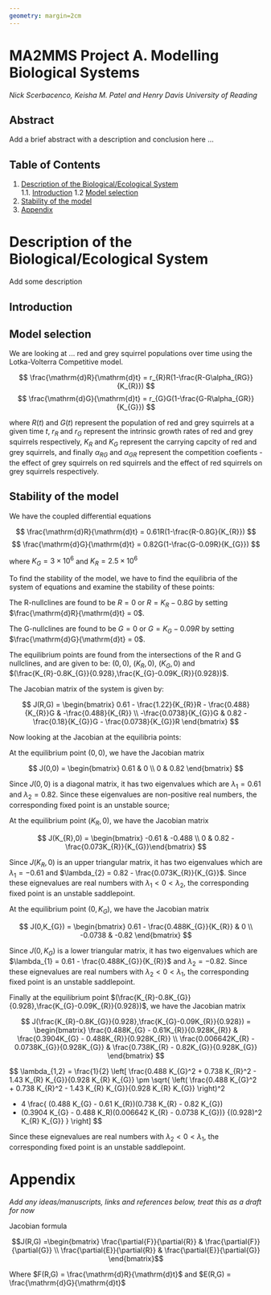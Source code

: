 ```yaml
---
geometry: margin=2cm
---
```

[comment]: # (This is how you can make comments without affecting the output file or preview, the above section is the YAML btw, it is not rendered either but rather sets custom global markdown formatting for pdf/html output)

# MA2MMS Project A. Modelling Biological Systems 
*Nick Scerbacenco, Keisha M. Patel and Henry Davis*
*University of Reading*  


## Abstract
Add a brief abstract with a description and conclusion here ...


## Table of Contents

1. [Description of the Biological/Ecological System](#description-of-the-biologicalecological-system)  
   1.1. [Introduction](#introduction)
   1.2  [Model selection](#introduction)
2. [Stability of the model](#stability-of-the-model)
3. [Appendix](#appendix)  


# Description of the Biological/Ecological System

Add some description 

## Introduction

## Model selection
 
We are looking at ... red and grey squirrel populations over time using the Lotka-Volterra Competitive model. 

$$ \frac{\mathrm{d}R}{\mathrm{d}t} = r_{R}R(1-\frac{R-G\alpha_{RG}}{K_{R}}) $$
$$ \frac{\mathrm{d}G}{\mathrm{d}t} = r_{G}G(1-\frac{G-R\alpha_{GR}}{K_{G}}) $$

where $R(t)$ and $G(t)$ represent the population of red and grey squirrels at a given time $t$,
$r_{R}$ and $r_{G}$ represent the intrinsic growth rates of red and grey squirrels respectively,
$K_{R}$ and $K_{G}$ represent the carrying capcity of red and grey squirrels,
and finally $\alpha_{RG}$ and $\alpha_{GR}$ represent the competition coefients - the effect of grey squirrels on red squirrels and the effect of red squirrels on grey squirrels respectively.

## Stability of the model

We have the coupled differential equations

$$ \frac{\mathrm{d}R}{\mathrm{d}t} = 0.61R(1-\frac{R-0.8G}{K_{R}}) $$
$$ \frac{\mathrm{d}G}{\mathrm{d}t} = 0.82G(1-\frac{G-0.09R}{K_{G}}) $$

where $K_{G} = 3×10^{6}$ and $K_{R} = 2.5×10^{6}$

To find the stability of the model, we have to find the equilibria of the system of equations and examine the stability of these points:

The R-nullclines are found to be $R = 0$ or $R = K_{R} - 0.8G$ by setting $\frac{\mathrm{d}R}{\mathrm{d}t} = 0$.

The G-nullclines are found to be $G = 0$ or $G = K_{G} - 0.09R$ by setting $\frac{\mathrm{d}G}{\mathrm{d}t} = 0$.

The equilibrium points are found from the intersections of the R and G nullclines, and are given to be: $(0,0)$, $(K_{R},0)$, $(K_{G},0)$ and $(\frac{K_{R}-0.8K_{G}}{0.928},\frac{K_{G}-0.09K_{R}}{0.928})$.

The Jacobian matrix of the system is given by:

$$ J(R,G) = \begin{bmatrix} 0.61 - \frac{1.22}{K_{R}}R - \frac{0.488}{K_{R}}G & -\frac{0.488}{K_{R}} \\
-\frac{0.0738}{K_{G}}G & 0.82 - \frac{0.18}{K_{G}}G - \frac{0.0738}{K_{G}}R \end{bmatrix} $$

Now looking at the Jacobian at the equilibria points:

At the equilibrium point $(0,0)$, we have the Jacobian matrix

$$ J(0,0) = \begin{bmatrix} 0.61 & 0 \\
0 & 0.82 \end{bmatrix} $$

Since $J(0,0)$ is a diagonal matrix, it has two eigenvalues which are $\lambda_{1} = 0.61$ and $\lambda_{2} = 0.82$. Since these eigenvalues are non-positive real numbers, the corresponding fixed point is an unstable source;

At the equilibrium point $(K_{R},0)$, we have the Jacobian matrix

$$ J(K_{R},0) = \begin{bmatrix} -0.61 & -0.488 \\
0 & 0.82 - \frac{0.073K_{R}}{K_{G}}\end{bmatrix} $$

Since $J(K_{R},0)$ is an upper triangular matrix, it has two eigenvalues which are $\lambda_{1} = -0.61$ and $\lambda_{2} = 0.82 - \frac{0.073K_{R}}{K_{G}}$. Since these eignevalues are real numbers with $\lambda_{1} < 0 < \lambda_{2}$, the corresponding fixed point is an unstable saddlepoint.

At the equilibrium point $(0,K_{G})$, we have the Jacobian matrix

$$ J(0,K_{G}) = \begin{bmatrix} 0.61 - \frac{0.488K_{G}}{K_{R}} & 0 \\
-0.0738 & -0.82 \end{bmatrix} $$

Since $J(0,K_{G})$ is a lower triangular matrix, it has two eigenvalues which are $\lambda_{1} = 0.61 - \frac{0.488K_{G}}{K_{R}}$ and $\lambda_{2} = -0.82$. Since these eignevalues are real numbers with $\lambda_{2} < 0 < \lambda_{1}$, the corresponding fixed point is an unstable saddlepoint.

Finally at the equilibrium point $(\frac{K_{R}-0.8K_{G}}{0.928},\frac{K_{G}-0.09K_{R}}{0.928})$, we have the Jacobian matrix

$$ J(\frac{K_{R}-0.8K_{G}}{0.928},\frac{K_{G}-0.09K_{R}}{0.928}) = \begin{bmatrix} \frac{0.488K_{G} - 0.61K_{R}}{0.928K_{R}} & \frac{0.3904K_{G} - 0.488K_{R}}{0.928K_{R}} \\
\frac{0.006642K_{R} - 0.0738K_{G}}{0.928K_{G}} & \frac{0.738K_{R} - 0.82K_{G}}{0.928K_{G}} \end{bmatrix} $$

$$
\lambda_{1,2} = \frac{1}{2} \left[
\frac{0.488 K_{G}^2 + 0.738 K_{R}^2 - 1.43 K_{R} K_{G}}{0.928 K_{R} K_{G}}
\pm
\sqrt{
\left(
\frac{0.488 K_{G}^2 + 0.738 K_{R}^2 - 1.43 K_{R} K_{G}}{0.928 K_{R} K_{G}}
\right)^2
- 4
\frac{
(0.488 K_{G} - 0.61 K_{R})(0.738 K_{R} - 0.82 K_{G})
- (0.3904 K_{G} - 0.488 K_R)(0.006642 K_{R} - 0.0738 K_{G})}
{(0.928)^2 K_{R} K_{G}}
}
\right]
$$

Since these eignevalues are real numbers with $\lambda_{2} < 0 < \lambda_{1}$, the corresponding fixed point is an unstable saddlepoint.


# Appendix

*Add any ideas/manuscripts, links and references below, treat this as a draft for now*

Jacobian formula

$$J(R,G) =\begin{bmatrix}
\frac{\partial{F}}{\partial{R}} & \frac{\partial{F}}{\partial{G}} \\
\frac{\partial{E}}{\partial{R}} & \frac{\partial{E}}{\partial{G}}
\end{bmatrix}$$

Where $F(R,G) = \frac{\mathrm{d}R}{\mathrm{d}t}$ and $E(R,G) = \frac{\mathrm{d}G}{\mathrm{d}t}$

